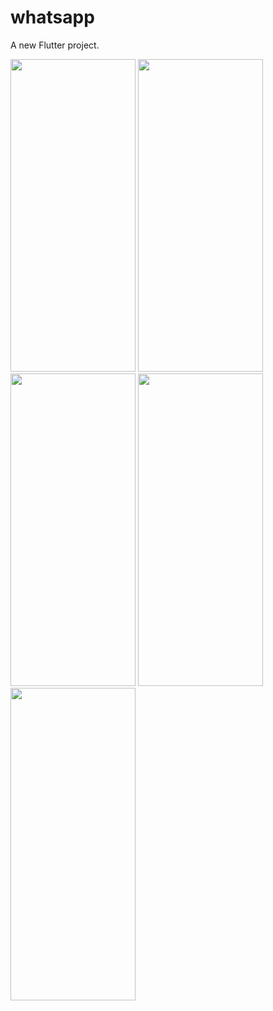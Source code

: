 # whatsapp

A new Flutter project.

<img src="" height="500" width="200">
<img src="" height="500" width="200">
<img src="" height="500" width="200">
<img src="" height="500" width="200">
<img src="" height="500" width="200">
